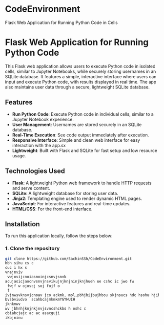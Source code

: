 # CodeEnvironment
Flask Web Application for Running Python Code in Cells 

# Flask Web Application for Running Python Code 

This Flask web application allows users to execute Python code in isolated cells, similar to Jupyter Notebooks, while securely storing usernames in an SQLite database. It features a simple, interactive interface where users can input and execute Python code, with results displayed in real time. The app also maintains user data through a secure, lightweight SQLite database.

## Features

- **Run Python Code**: Execute Python code in individual cells, similar to a Jupyter Notebook experience.
- **User Management**: Usernames are stored securely in an SQLite database.
- **Real-Time Execution**: See code output immediately after execution.
- **Responsive Interface**: Simple and clean web interface for easy interaction with the app.sx
- **Lightweight**: Built with Flask and SQLite for fast setup and low resource usage.

## Technologies Used

- **Flask**: A lightweight Python web framework to handle HTTP requests and serve content.
- **SQLite**: A lightweight database for storing user data.
- **Jinja2**: Templating engine used to render dynamic HTML pages.
- **JavaScript**: For interactive features and real-time updates.
- **HTML/CSS**: For the front-end interface.

## Installation

To run this application locally, follow the steps below:

### 1. Clone the repository
```bash
git clone https://github.com/SachinSSh/CodeEnvironment.git
hbh sihu cs c
cuc i hx s
vnajnviv
 vwjovijcnoiasnoinjcsnvjsnvk
acujaoicjaocnvsnvjnsvikujnjknjninjknjhueh ue cshc ic jwo fw
 fwjf w ojoscj soj fojf o
 f
ivjnwsvknsvjcnoav jco ackmk, mol,pbhjbijbujhbou skjnsucs hdc hsohu hjih8i 
bvsbviudvo  scahbcajmkmkmYGYHUIH 
jknkmwv
wv jbhnhjknjnkjnvjsvncshckbs h oshc c
cbiabcjajc ac ac asacguji 
ikbjninu
